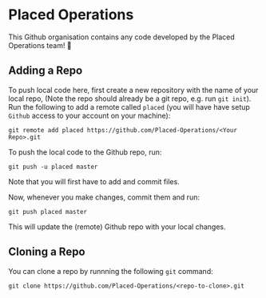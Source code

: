 # Placed Operations

This Github organisation contains any code developed by the Placed Operations team! 🚀


## Adding a Repo

To push local code here, first create a new repository with the name of your local repo, <Your Repo> (Note the repo should already be a git repo, e.g. run `git init`).
Run the following to add a remote called `placed` (you will have have setup `Github` access to your account on your machine):

```console
git remote add placed https://github.com/Placed-Operations/<Your Repo>.git
```

To push the local code to the Github repo, run:
```console
git push -u placed master
```
Note that you will first have to add and commit files.

Now, whenever you make changes, commit them and run:
```console
git push placed master
```
This will update the (remote) Github repo with your local changes.

  
## Cloning a Repo
You can clone a repo by runnning the following `git` command:

```console
git clone https://github.com/Placed-Operations/<repo-to-clone>.git
```
